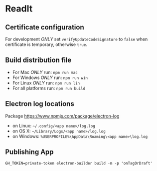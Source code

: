 # ReadIt

## Certificate configuration

For development *ONLY* set `verifyUpdateCodeSignature` to `false` when certificate is temporary, otherwise `true`.

## Build distribution file

* For Mac *ONLY* run: `npm run mac`
* For Windows *ONLY* run: `npm run win`
* For Linux *ONLY* run: `npm run lin`
* For all platforms run: `npm run build`

## Electron log locations

Package https://www.npmjs.com/package/electron-log

* on Linux: `~/.config/<app name>/log.log`
* on OS X: `~/Library/Logs/<app name>/log.log`
* on Windows: `%USERPROFILE%\AppData\Roaming\<app name>\log.log`

## Publishing App

`GH_TOKEN=private-token electron-builder build -m -p 'onTagOrDraft'`